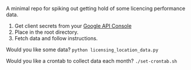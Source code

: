 A minimal repo for spiking out getting hold of some licencing performance data.

1. Get client secrets from your [Google API Console](https://code.google.com/apis)
2. Place in the root directory.
3. Fetch data and follow instructions.

Would you like some data?
`python licensing_location_data.py`

Would you like a crontab to collect data each month?
`./set-crontab.sh`
